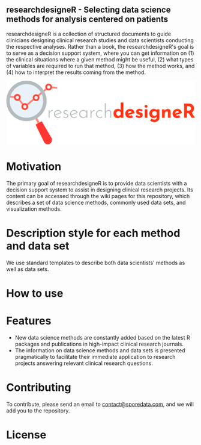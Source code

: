 ## researchdesigneR - Selecting data science methods for analysis centered on patients
researchdesigneR is a collection of structured documents to guide clinicians designing clinical research studies and data scientists conducting the respective analyses. Rather than a book, the researchdesigneR's goal is to serve as a decision support system, where you can get information on (1) the clinical situations where a given method might be useful, (2) what types of variables are required to run that method, (3) how the method works, and (4) how to interpret the results coming from the method.

![](Logo.png)


# Motivation
The primary goal of researchdesigneR is to provide data scientists with a decision support system to assist in designing clinical research projects. Its content can be accessed through the wiki pages for this repository, which describes a set of data science methods, commonly used data sets, and visualization methods.
 
 
# Description style for each method and data set
We use standard templates to describe both data scientists' methods as well as data sets.


# How to use
<!-- @todo add an animated gif that demonstrates how to search rdR -->


# Features
* New data science methods are constantly added based on the latest R packages and publications in high-impact clinical research journals.
* The information on data science methods and data sets is presented pragmatically to facilitate their immediate application to research projects answering relevant clinical research questions.


# Contributing
To contribute, please send an email to contact@sporedata.com, and we will add you to the repository.


# License
<!-- @todo add mit license -->


<!--  
https://github.com/othneildrew/Best-README-Template
https://github.com/matiassingers/awesome-readme

* description: problem - large number of approaches in the analysis of patient data, little time to learn them; a lot of literature, but what we need is a decision support system
template-based, searchable, SEO, potentially connected to solr
* use cases:
   - design: meetings, plan for projects, grant proposals, journal clubs
      * start question
      * start data
      * start methods
   - api - solr, rstudio integration; figures concept map
* template: methods, data, plots
* motion graphic - how to search - gif web page, ag repo (within section) with code examples
* todo 
* contributing - clone send, pull request; wiki
* credits
* licensing
* FAQ
* support
--> 
